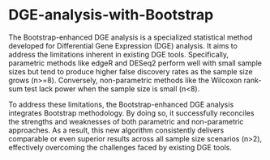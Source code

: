 # DGE-analysis-with-Bootstrap

The Bootstrap-enhanced DGE analysis is a specialized statistical method developed for Differential Gene Expression (DGE) analysis. It aims to address the limitations inherent in existing DGE tools. Specifically, parametric methods like edgeR and DESeq2 perform well with small sample sizes but tend to produce higher false discovery rates as the sample size grows (n>=8). Conversely, non-parametric methods like the Wilcoxon rank-sum test lack power when the sample size is small (n<8).

To address these limitations, the Bootstrap-enhanced DGE analysis integrates Bootstrap methodology. By doing so, it successfully reconciles the strengths and weaknesses of both parametric and non-parametric approaches. As a result, this new algorithm consistently delivers comparable or even superior results across all sample size scenarios (n>2), effectively overcoming the challenges faced by existing DGE tools.
